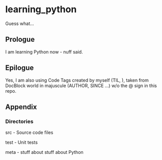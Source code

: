 # learning_python
Guess what...

## Prologue

I am learning Python now - nuff said.

## Epilogue
Yes, I am also using Code Tags created by myself (TIL, ), taken from DocBlock world in majuscule (AUTHOR, SINCE  ...) w/o the @ sign in this repo.


## Appendix 

### Directories 

src - Source code files 

test - Unit tests 

meta - stuff about stuff about Python